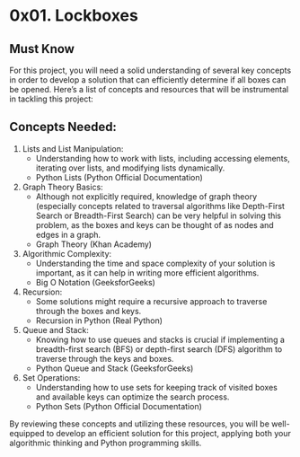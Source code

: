 # 0x01. Lockboxes
## Must Know
For this project, you will need a solid understanding of several key concepts in order to develop a solution that can efficiently determine if all boxes can be opened. Here’s a list of concepts and resources that will be instrumental in tackling this project:

## Concepts Needed:
1. Lists and List Manipulation:
   - Understanding how to work with lists, including accessing elements, iterating over lists, and modifying lists dynamically.
   - Python Lists (Python Official Documentation)
2. Graph Theory Basics:
   - Although not explicitly required, knowledge of graph theory (especially concepts related to traversal algorithms like Depth-First Search or Breadth-First Search) can be very helpful in solving this problem, as the boxes and keys can be thought of as nodes and edges in a graph.
   - Graph Theory (Khan Academy)
3. Algorithmic Complexity:
   - Understanding the time and space complexity of your solution is important, as it can help in writing more efficient algorithms.
   - Big O Notation (GeeksforGeeks)
4. Recursion:
   - Some solutions might require a recursive approach to traverse through the boxes and keys.
   - Recursion in Python (Real Python)
5. Queue and Stack:
   - Knowing how to use queues and stacks is crucial if implementing a breadth-first search (BFS) or depth-first search (DFS) algorithm to traverse through the keys and boxes.
   - Python Queue and Stack (GeeksforGeeks)
6. Set Operations:
   - Understanding how to use sets for keeping track of visited boxes and available keys can optimize the search process.
   - Python Sets (Python Official Documentation)

By reviewing these concepts and utilizing these resources, you will be well-equipped to develop an efficient solution for this project, applying both your algorithmic thinking and Python programming skills.
